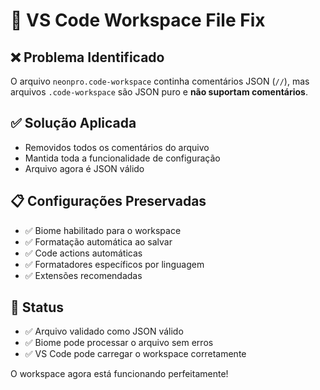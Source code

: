 # 🔧 VS Code Workspace File Fix

## ❌ Problema Identificado
O arquivo `neonpro.code-workspace` continha comentários JSON (`//`), mas arquivos `.code-workspace` são JSON puro e **não suportam comentários**.

## ✅ Solução Aplicada
- Removidos todos os comentários do arquivo
- Mantida toda a funcionalidade de configuração
- Arquivo agora é JSON válido

## 📋 Configurações Preservadas
- ✅ Biome habilitado para o workspace
- ✅ Formatação automática ao salvar
- ✅ Code actions automáticas
- ✅ Formatadores específicos por linguagem
- ✅ Extensões recomendadas

## 🎯 Status
- ✅ Arquivo validado como JSON válido
- ✅ Biome pode processar o arquivo sem erros
- ✅ VS Code pode carregar o workspace corretamente

O workspace agora está funcionando perfeitamente!